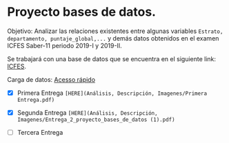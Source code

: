 # **Proyecto bases de datos.** 

Objetivo: Analizar las relaciones existentes entre algunas variables `Estrato, departamento, puntaje_global,...` y demás datos obtenidos en el examen ICFES Saber-11 periodo 2019-I y 2019-II.

Se trabajará con una base de datos que se encuentra en el siguiente link: [ICFES](https://www.datos.gov.co/Educaci-n/Saber-11-2019-2/ynam-yc42/data).

Carga de datos: [Acesso rápido](Code/CargaDatos.sql)

- [x] Primera Entrega `[HERE](Análisis, Descripción, Imagenes/Primera Entrega.pdf)`
- [x] Segunda Entrega `[HERE](Análisis, Descripción, Imagenes/Entrega_2_proyecto_bases_de_datos (1).pdf)`
- [ ] Tercera Entrega



